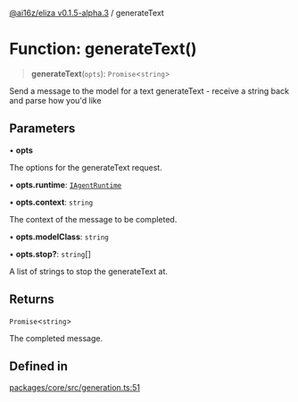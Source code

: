 [@ai16z/eliza v0.1.5-alpha.3](../index.md) / generateText

# Function: generateText()

> **generateText**(`opts`): `Promise`\<`string`\>

Send a message to the model for a text generateText - receive a string back and parse how you'd like

## Parameters

• **opts**

The options for the generateText request.

• **opts.runtime**: [`IAgentRuntime`](../interfaces/IAgentRuntime.md)

• **opts.context**: `string`

The context of the message to be completed.

• **opts.modelClass**: `string`

• **opts.stop?**: `string`[]

A list of strings to stop the generateText at.

## Returns

`Promise`\<`string`\>

The completed message.

## Defined in

[packages/core/src/generation.ts:51](https://github.com/dorianjanezic/eliza/blob/main/packages/core/src/generation.ts#L51)
